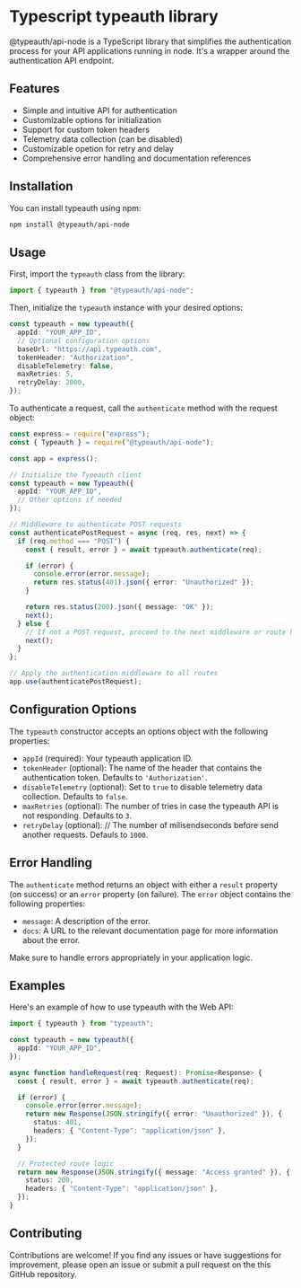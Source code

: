 # Typescript typeauth library

@typeauth/api-node is a TypeScript library that simplifies the authentication process for your API applications running in node. It's a wrapper around the authentication API endpoint.

## Features

- Simple and intuitive API for authentication
- Customizable options for initialization
- Support for custom token headers
- Telemetry data collection (can be disabled)
- Customizable opetion for retry and delay
- Comprehensive error handling and documentation references

## Installation

You can install typeauth using npm:

```bash
npm install @typeauth/api-node
```

## Usage

First, import the `typeauth` class from the library:

```typescript
import { typeauth } from "@typeauth/api-node";
```

Then, initialize the `typeauth` instance with your desired options:

```typescript
const typeauth = new typeauth({
  appId: "YOUR_APP_ID",
  // Optional configuration options
  baseUrl: "https://api.typeauth.com",
  tokenHeader: "Authorization",
  disableTelemetry: false,
  maxRetries: 5,
  retryDelay: 2000,
});
```

To authenticate a request, call the `authenticate` method with the request object:

```typescript
const express = require("express");
const { Typeauth } = require("@typeauth/api-node");

const app = express();

// Initialize the Typeauth client
const typeauth = new Typeauth({
  appId: "YOUR_APP_ID",
  // Other options if needed
});

// Middleware to authenticate POST requests
const authenticatePostRequest = async (req, res, next) => {
  if (req.method === "POST") {
    const { result, error } = await typeauth.authenticate(req);

    if (error) {
      console.error(error.message);
      return res.status(401).json({ error: "Unauthorized" });
    }

    return res.status(200).json({ message: "OK" });
    next();
  } else {
    // If not a POST request, proceed to the next middleware or route handler
    next();
  }
};

// Apply the authentication middleware to all routes
app.use(authenticatePostRequest);
```

## Configuration Options

The `typeauth` constructor accepts an options object with the following properties:

- `appId` (required): Your typeauth application ID.
- `tokenHeader` (optional): The name of the header that contains the authentication token. Defaults to `'Authorization'`.
- `disableTelemetry` (optional): Set to `true` to disable telemetry data collection. Defaults to `false`.
- `maxRetries` (optional): The number of tries in case the typeauth API is not responding. Defaults to `3`.
- `retryDelay` (optional): // The number of milisendseconds before send another requests. Defauls to `1000`.

## Error Handling

The `authenticate` method returns an object with either a `result` property (on success) or an `error` property (on failure). The `error` object contains the following properties:

- `message`: A description of the error.
- `docs`: A URL to the relevant documentation page for more information about the error.

Make sure to handle errors appropriately in your application logic.

## Examples

Here's an example of how to use typeauth with the Web API:

```typescript
import { typeauth } from "typeauth";

const typeauth = new typeauth({
  appId: "YOUR_APP_ID",
});

async function handleRequest(req: Request): Promise<Response> {
  const { result, error } = await typeauth.authenticate(req);

  if (error) {
    console.error(error.message);
    return new Response(JSON.stringify({ error: "Unauthorized" }), {
      status: 401,
      headers: { "Content-Type": "application/json" },
    });
  }

  // Protected route logic
  return new Response(JSON.stringify({ message: "Access granted" }), {
    status: 200,
    headers: { "Content-Type": "application/json" },
  });
}
```

## Contributing

Contributions are welcome! If you find any issues or have suggestions for improvement, please open an issue or submit a pull request on the this GitHub repository.

